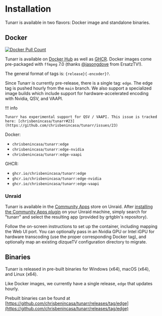 # Installation

Tunarr is available in two flavors: Docker image and standalone binaries.

## Docker

<a href="https://hub.docker.com/r/chrisbenincasa/tunarr"><img alt="Docker Pull Count" src="https://img.shields.io/docker/pulls/chrisbenincasa/tunarr" /></a>

Tunarr is available on [Docker Hub](https://hub.docker.com/r/chrisbenincasa/tunarr) as well as [GHCR](https://github.com/chrisbenincasa/tunarr/pkgs/container/tunarr). Docker images come pre-packaged with `ffmpeg` 7.0 (thanks [@jasongdove](https://github.com/jasongdove) from ErsatzTV!).

The general format of tags is: `{release}{-encoder}?`.

Since Tunarr is currently pre-release, there is a single tag: `edge`. The edge tag is pushed hourly from the `main` branch. We also support a specialized image builds which include support for hardware-accelerated encoding with Nvidia, QSV, and VAAPI.

!!! info

    Tunarr has experimental support for QSV / VAAPI. This issue is tracked here: [chrisbenincasa/tunarr#23](https://github.com/chrisbenincasa/tunarr/issues/23)

Docker:

- `chrisbenincasa/tunarr:edge`
- `chrisbenincasa/tunarr:edge-nvidia`
- `chrisbenincasa/tunarr:edge-vaapi`

GHCR:

- `ghcr.io/chrisbenincasa/tunarr:edge`
- `ghcr.io/chrisbenincasa/tunarr:edge-nvidia`
- `ghcr.io/chrisbenincasa/tunarr:edge-vaapi`

### Unraid

Tunarr is available in the [Community Apps](https://unraid.net/community/apps) store on Unraid. After [installing the Community Apps plugin](https://forums.unraid.net/topic/38582-plug-in-community-applications/) on your Unraid machine, simply search for "tunarr" and select the resulting app (provided by grtgbln's repository).

Follow the on-screen instructions to set up the container, including mapping the Web UI port. You can optionally pass in an Nvidia GPU or Intel iGPU for hardware transcoding (use the proper corresponding Docker tag), and optionally map an existing dizqueTV configuration directory to migrate.


## Binaries

Tunarr is released in pre-built binaries for Windows (x64), macOS (x64), and Linux (x64).

Like Docker images, we currently have a single release, `edge` that updates hourly.

Prebuilt binaries can be found at [https://github.com/chrisbenincasa/tunarr/releases/tag/edge](https://github.com/chrisbenincasa/tunarr/releases/tag/edge)
